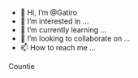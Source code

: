 - 👋 Hi, I’m @Gatiro
- 👀 I’m interested in ...
- 🌱 I’m currently learning ...
- 💞️ I’m looking to collaborate on ...
- 📫 How to reach me ...

<!---
Gatiro/Gatiro is a ✨ special ✨ repository because its `README.md` (this file) appears on your GitHub profile.
You can click the Preview link to take a look at your changes.
--->Countie

